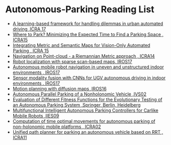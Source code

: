 # Autonomous-Parking Reading List

* [A learning-based framework for handling dilemmas in urban automated driving ,ICRA 17](https://ieeexplore.ieee.org/document/7989172/)
* [Where  to  Park?
Minimizing  the  Expected  Time  to  Find  a  Parking  Space , ICRA15](https://ieeexplore.ieee.org/document/7139482/)
* [Integrating Metric and Semantic Maps for
Vision-Only Automated Parking , ICRA 15](https://ieeexplore.ieee.org/document/7139484/)
* [Navigation on Point-cloud - a Riemannian Metric approach , ICRA14](https://ieeexplore.ieee.org/document/6907453/)
* [Robot localization with sparse scan-based maps, IROS17](https://ieeexplore.ieee.org/document/8202219/)
* [Autonomous mobile robot navigation in uneven and unstructured indoor environments , IROS17](https://ieeexplore.ieee.org/document/8202145/)
* [Sensor modality fusion with CNNs for UGV autonomous driving in indoor environments . IROS17](https://ieeexplore.ieee.org/document/8205958/)
* [Motion planning with diffusion maps ,IROS16](https://ieeexplore.ieee.org/document/7759232/)
* [Autonomous Parallel Parking of a Nonholonomic Vehicle ,IVS02](https://ieeexplore.ieee.org/abstract/document/566343/)
* [Evaluation of Different Fitness Functions for the Evolutionary Testing of an Autonomous Parking System ,Springer, Berlin, Heidelberg](https://link.springer.com/chapter/10.1007%2F978-3-540-24855-2_160)
* [Multifunctional Intelligent Autonomous Parking Controllers for Carlike Mobile Robots ,IIES09](https://ieeexplore.ieee.org/abstract/document/5280204/)
* [Computation of time optimal movements for autonomous parking of non-holonomic mobile platforms , ICRA02](https://ieeexplore.ieee.org/abstract/document/933030/)
* [Unified path planner for parking an autonomous vehicle based on RRT , ICRA11](https://ieeexplore.ieee.org/abstract/document/5980105/)
